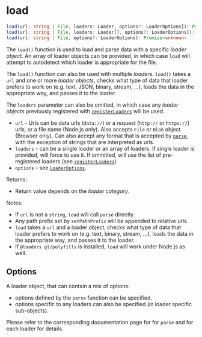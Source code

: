 # load

```typescript
load(url: string | File, loaders: Loader, options?: LoaderOptions]): Promise<unknown>
load(url: string | File, loaders: Loader[], options?: LoaderOptions]): Promise<unknown>
load(url: string | File, options?: LoaderOptions): Promise<unknown>
```

The `load()` function is used to load and parse data with a specific _loader object_. An array of loader objects can be provided, in which case `load` will attempt to autodetect which loader is appropriate for the file.

The `load()` function can also be used with multiple _loaders_. `load()` takes a `url` and one or more _loader objects_, checks what type of data that loader prefers to work on (e.g. text, JSON, binary, stream, ...), loads the data in the appropriate way, and passes it to the loader.

The `loaders` parameter can also be omitted, in which case any _loader objects_ previously registered with [`registerLoaders`](/docs/modules/core/api-reference/register-loaders) will be used.

- `url` - Urls can be data urls (`data://`) or a request (`http://` or `https://`) urls, or a file name (Node.js only). Also accepts `File` or `Blob` object (Browser only). Can also accept any format that is accepted by [`parse`](https://github.com/visgl/loaders.gl/blob/master/docs/api-reference/core/parse), with the exception of strings that are interpreted as urls.
- `loaders` - can be a single loader or an array of loaders. If single loader is provided, will force to use it. If ommitted, will use the list of pre-registered loaders (see [`registerLoaders`](/docs/modules/core/api-reference/register-loaders))
- `options` - see [`LoaderOptions`](./loader-options).

Returns:

- Return value depends on the _loader category_.

Notes:

- If `url` is not a `string`, `load` will call `parse` directly.
- Any path prefix set by `setPathPrefix` will be appended to relative urls.
- `load` takes a `url` and a loader object, checks what type of data that loader prefers to work on (e.g. text, binary, stream, ...), loads the data in the appropriate way, and passes it to the loader.
- If `@loaders.gl/polyfills` is installed, `load` will work under Node.js as well.

## Options

A loader object, that can contain a mix of options:

- options defined by the `parse` function can be specified.
- options specific to any loaders can also be specified (in loader specific sub-objects).

Please refer to the corresponding documentation page for for `parse` and for each loader for details.
